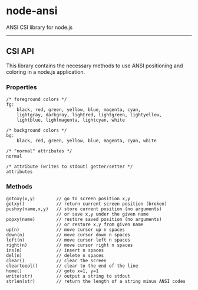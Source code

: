 # node-ansi

ANSI CSI library for node.js

---

## CSI API
	
This library contains the necessary methods to use ANSI positioning and coloring
in a node.js application. 
	
### Properties
	
	/* foreground colors */
	fg:
		black, red, green, yellow, blue, magenta, cyan,
		lightgray, darkgray, lightred, lightgreen, lightyellow,
		lightblue, lightmagenta, lightcyan, white
	
	/* background colors */
	bg:
		black, red, green, yellow, blue, magenta, cyan, white
	
	/* "normal" attributes */	
	normal
	
	/* attribute (writes to stdout) getter/setter */
	attributes

### Methods

	gotoxy(x,y)        // go to screen position x,y
	getxy()            // return current screen position (broken)
	pushxy(name,x,y)   // store current position (no arguments)
	                   // or save x,y under the given name
	popxy(name)        // restore saved position (no arguments)
	                   // or restore x,y from given name
	up(n)              // move cursor up n spaces
	down(n)            // move cursor down n spaces
	left(n)            // move cursor left n spaces
	right(n)           // move cursor right n spaces
	ins(n)             // insert n spaces
	del(n)             // delete n spaces
	clear()            // clear the screen
	cleartoeol()       // clear to the end of the line
	home()             // goto x=1, y=1
	write(str)         // output a string to stdout
	strlen(str)        // return the length of a string minus ANSI codes

